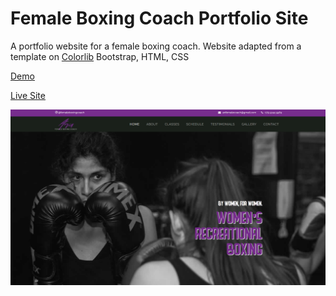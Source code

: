 # Female Boxing Coach Portfolio Site

A portfolio website for a female boxing coach. 
Website adapted from a template on [Colorlib][0]
Bootstrap, HTML, CSS

[Demo][1]

[Live Site][2]

![Screenshot](ana.png)

[0]: https://colorlib.com/wp/template/ironmuscle/
[1]:https://christinetrant.github.io/ana/
[2]:https://femaleboxingcoach.com/
